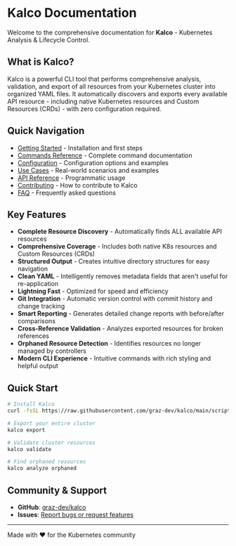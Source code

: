 # Kalco Documentation

Welcome to the comprehensive documentation for **Kalco** - Kubernetes Analysis & Lifecycle Control.

## What is Kalco?

Kalco is a powerful CLI tool that performs comprehensive analysis, validation, and export of all resources from your Kubernetes cluster into organized YAML files. It automatically discovers and exports every available API resource - including native Kubernetes resources and Custom Resources (CRDs) - with zero configuration required.

## Quick Navigation

- [Getting Started](getting-started.md) - Installation and first steps
- [Commands Reference](commands/index.md) - Complete command documentation
- [Configuration](configuration.md) - Configuration options and examples
- [Use Cases](use-cases.md) - Real-world scenarios and examples
- [API Reference](api-reference.md) - Programmatic usage
- [Contributing](contributing.md) - How to contribute to Kalco
- [FAQ](faq.md) - Frequently asked questions

## Key Features

- **Complete Resource Discovery** - Automatically finds ALL available API resources
- **Comprehensive Coverage** - Includes both native K8s resources and Custom Resources (CRDs)
- **Structured Output** - Creates intuitive directory structures for easy navigation
- **Clean YAML** - Intelligently removes metadata fields that aren't useful for re-application
- **Lightning Fast** - Optimized for speed and efficiency
- **Git Integration** - Automatic version control with commit history and change tracking
- **Smart Reporting** - Generates detailed change reports with before/after comparisons
- **Cross-Reference Validation** - Analyzes exported resources for broken references
- **Orphaned Resource Detection** - Identifies resources no longer managed by controllers
- **Modern CLI Experience** - Intuitive commands with rich styling and helpful output

## Quick Start

```bash
# Install Kalco
curl -fsSL https://raw.githubusercontent.com/graz-dev/kalco/main/scripts/install.sh | bash

# Export your entire cluster
kalco export

# Validate cluster resources
kalco validate

# Find orphaned resources
kalco analyze orphaned
```

## Community & Support

- **GitHub**: [graz-dev/kalco](https://github.com/graz-dev/kalco)
- **Issues**: [Report bugs or request features](https://github.com/graz-dev/kalco/issues)

---

Made with ❤️ for the Kubernetes community